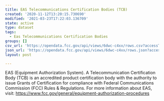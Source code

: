 ```yaml
---
title: EAS Telecommunications Certification Bodies (TCB)
created: '2020-11-12T13:20:15.730690'
modified: '2021-03-23T17:22:03.136709'
state: active
type: dataset
tags:
  - Eas Telecommunications Certification Bodies
groups: []
csv_url: 'https://opendata.fcc.gov/api/views/6dwc-c4xx/rows.csv?accessType=DOWNLOAD'
json_url: 'https://opendata.fcc.gov/api/views/6dwc-c4xx/rows.json?accessType=DOWNLOAD'
layout: post

---
```

EAS (Equipment Authorization System). A Telecommunication Certification Body (TCB) is an accredited product certification body with the authority to issue Grants of Certification for compliance with Federal Communications Commission (FCC) Rules & Regulations.  For more information about EAS, visit: https://www.fcc.gov/general/equipment-authorization-procedures
